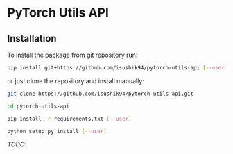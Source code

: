 # PyTorch Utils API

## Installation

To install the package from git repository run:

```bash
pip install git+https://github.com/isushik94/pytorch-utils-api [--user]
```

or just clone the repository and install manually:

```bash
git clone https://github.com/isushik94/pytorch-utils-api.git

cd pytorch-utils-api

pip install -r requirements.txt [--user]

python setup.py install [--user]
```

_TODO_:
